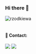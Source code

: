 ### Hi there 👋
<img src="https://komarev.com/ghpvc/?username=rzodkiewa" alt="rzodkiewa" /><br/><br/>

#### 📨 Contact:
[<img src="https://img.shields.io/badge/grzypsonn%236080-%237289DA.svg?&style=for-the-badge&logo=discord&logoColor=white" />](https://discord.com/)
[<img src="https://img.shields.io/badge/mail-%23D14836.svg?&style=for-the-badge&logo=gmail&logoColor=white" />](mailto:rzodkiewa151@gmail.com)
